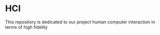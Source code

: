 # HCI
This repository is dedicated to our project human computer interaction in terms of high fidelity
